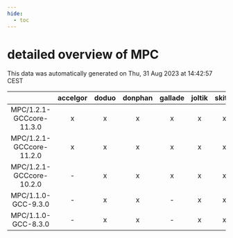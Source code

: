 ```yaml
---
hide:
  - toc
---
```


detailed overview of MPC
========================


This data was automatically generated on Thu, 31 Aug 2023 at 14:42:57 CEST  

| |accelgor|doduo|donphan|gallade|joltik|skitty|swalot|victini|
| :---: | :---: | :---: | :---: | :---: | :---: | :---: | :---: | :---: |
|MPC/1.2.1-GCCcore-11.3.0|x|x|x|x|x|x|x|x|
|MPC/1.2.1-GCCcore-11.2.0|x|x|x|x|x|x|x|x|
|MPC/1.2.1-GCCcore-10.2.0|-|x|x|x|x|x|x|x|
|MPC/1.1.0-GCC-9.3.0|-|x|x|-|x|x|x|x|
|MPC/1.1.0-GCC-8.3.0|-|x|x|-|x|x|x|x|
